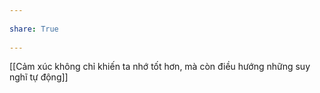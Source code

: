 ---  
share: True  
---  
[[Cảm xúc không chỉ khiến ta nhớ tốt hơn, mà còn điều hướng những suy nghĩ tự động]]  
